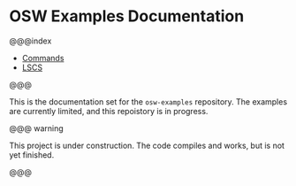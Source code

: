 # OSW Examples Documentation

@@@index

* [Commands](commands/index.md)
* [LSCS](lscs/index.md)

@@@

This is the documentation set for the `osw-examples` repository. The examples are currently limited, and this repoistory
is in progress.

@@@ warning

This project is under construction. The code compiles and works, but is not yet finished.

@@@
